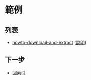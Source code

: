 
# 範例


## 列表

* [howto-download-and-extract](https://github.com/samwhelp/note-php-office-for-read-dict-db/tree/gh-pages/main/demo/howto-download-and-extract) ([說明](howto-download-and-extract.md))



## 下一步

* [回索引](all.md)
